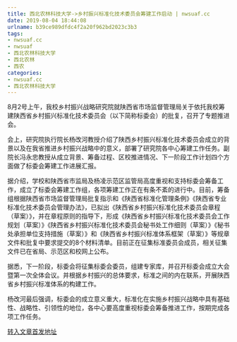 ```yaml
---
title: 西北农林科技大学->乡村振兴标准化技术委员会筹建工作启动 | nwsuaf.cc
date: 2019-08-04 18:44:08
urlname: b39ce989dfdc4f2a20f962bd2023c3b3
tags: 
- nwsuaf.cc
- nwsuaf
- 西北农林科技大学
- 西北农林
- 西农
categories:
- nwsuaf.cc
- 西北农林科技大学
---
```



8月2号上午，我校乡村振兴战略研究院就陕西省市场监督管理局关于依托我校筹建陕西省乡村振兴标准化技术委员会（以下简称标委会）的批复，召开了专题推进会。

会上，研究院执行院长杨改河教授介绍了陕西乡村振兴标准化技术委员会成立的背景以及在我省推进乡村振兴战略中的意义，部署了研究院各中心筹建工作任务。副院长冯永忠教授从成立背景、筹备过程、区校推进情况、下一阶段工作计划四个方面做了标委会筹建工作进展汇报。

据介绍，学校和陕西省市监局及杨凌示范区监管局高度重视和支持标委会筹备工作，成立了标委会筹建工作组，各项筹建工作正在有条不紊的进行中。目前，筹备组根据陕西省市场监督管理局批复指示和《陕西省标准化管理条例》《陕西省专业标准化技术委员会管理办法》，已拟出《陕西省乡村振兴标准化技术委员会章程（草案）》，并在章程原则的指导下，形成《陕西省乡村振兴标准化技术委员会工作规划（草案）》《陕西省乡村振兴标准化技术委员会秘书处工作细则（草案）》《秘书处承担单位支持措施（草案）》和《陕西省乡村振兴标准体系框架（草案）》等规章文件和批复中要求提交的8个材料清单。目前正在征集标准委员会成员，相关征集文件已在省局、示范区和校网上公布。

据悉，下一阶段，标委会将征集标委会委员，组建专家库，并召开标委会成立大会暨第一次全体会议。并根据乡村振兴的总体要求，标准之间的内在联系，开展陕西省乡村振兴标准体系的构建工作。

杨改河最后强调，标委会的成立意义重大，标准化在实施乡村振兴战略中具有基础性、战略性、引领性的地位，各中心要高度重视标委会筹备推进工作，按期完成各项工作任务。





[转入文章首发地址](https://news.nwsuaf.edu.cn/xnxw/91249.htm)